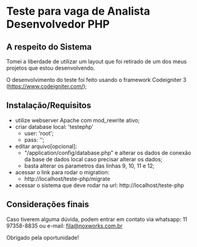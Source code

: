 # Teste para vaga de Analista Desenvolvedor PHP

## A respeito do Sistema

Tomei a liberdade de utilizar um layout que foi retirado de um dos meus projetos que estou desenvolvendo.

O desenvolvimento do teste foi feito usando o framework Codeigniter 3 (https://www.codeigniter.com/);


## Instalação/Requisitos
- utilize webserver Apache com mod_rewrite ativo;
- criar database local: 'testephp'
    - user: 'root';
    - pass: '';
- editar arquivo[opcional]: 
    - "/application/config/database.php" e alterar os dados de conexão da base de dados local caso precisar alterar os dados;
    - basta alterar os parametros das linhas 9, 10, 11 e 12;
- acessar o link para rodar o migration: 
    - http://localhost/teste-php/migrate
- acessar o sistema que deve rodar na url:
    http://localhost/teste-php

## Considerações finais

Caso tiverem alguma dúvida, podem entrar em contato via whatsapp: 11 97358-8835 
ou e-mail: fila@noxworks.com.br


Obrigado pela oportunidade!



